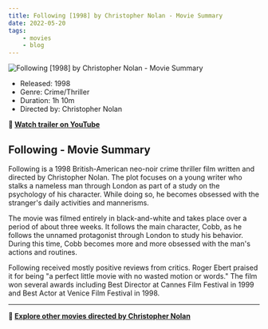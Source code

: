 ```yaml
---
title: Following [1998] by Christopher Nolan - Movie Summary
date: 2022-05-20
tags:
    - movies
    - blog
---
```


![Following [1998] by Christopher Nolan - Movie Summary](&#x2F;images&#x2F;movie-following.jpg)

- Released: 1998
- Genre: Crime&#x2F;Thriller
- Duration: 1h 10m
- Directed by: Christopher Nolan

**🎥 [Watch trailer on YouTube](https:&#x2F;&#x2F;www.youtube.com&#x2F;watch?v&#x3D;RHRnYeZL5Pc)**

## Following - Movie Summary

Following is a 1998 British-American neo-noir crime thriller film written and directed by Christopher Nolan. The plot focuses on a young writer who stalks a nameless man through London as part of a study on the psychology of his character. While doing so, he becomes obsessed with the stranger&#39;s daily activities and mannerisms.

The movie was filmed entirely in black-and-white and takes place over a period of about three weeks. It follows the main character, Cobb, as he follows the unnamed protagonist through London to study his behavior. During this time, Cobb becomes more and more obsessed with the man&#39;s actions and routines.

Following received mostly positive reviews from critics. Roger Ebert praised it for being &quot;a perfect little movie with no wasted motion or words.&quot; The film won several awards including Best Director at Cannes Film Festival in 1999 and Best Actor at Venice Film Festival in 1998.

---

**🍿 [Explore other movies directed by Christopher Nolan](/)**